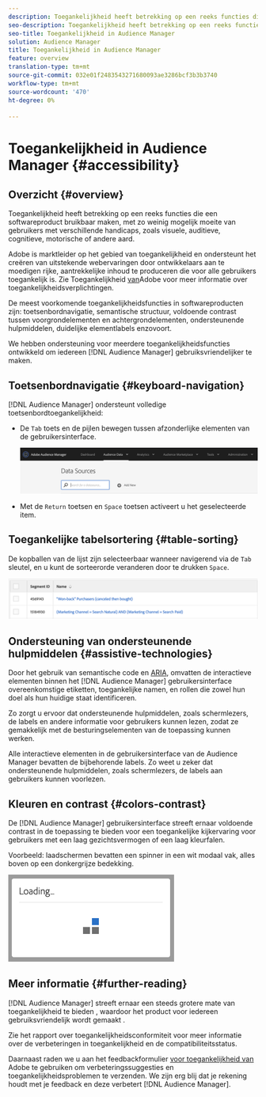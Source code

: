 ```yaml
---
description: Toegankelijkheid heeft betrekking op een reeks functies die een softwareproduct bruikbaar maken, met zo weinig mogelijk moeite van gebruikers met verschillende handicaps, zoals visuele, auditieve, cognitieve, motorische of andere aard.
seo-description: Toegankelijkheid heeft betrekking op een reeks functies die een softwareproduct bruikbaar maken, met zo weinig mogelijk moeite van gebruikers met verschillende handicaps, zoals visuele, auditieve, cognitieve, motorische of andere aard.
seo-title: Toegankelijkheid in Audience Manager
solution: Audience Manager
title: Toegankelijkheid in Audience Manager
feature: overview
translation-type: tm+mt
source-git-commit: 032e01f2483543271680093ae3286bcf3b3b3740
workflow-type: tm+mt
source-wordcount: '470'
ht-degree: 0%

---
```



# Toegankelijkheid in Audience Manager {#accessibility}

## Overzicht {#overview}

Toegankelijkheid heeft betrekking op een reeks functies die een softwareproduct bruikbaar maken, met zo weinig mogelijk moeite van gebruikers met verschillende handicaps, zoals visuele, auditieve, cognitieve, motorische of andere aard.

Adobe is marktleider op het gebied van toegankelijkheid en ondersteunt het creëren van uitstekende webervaringen door ontwikkelaars aan te moedigen rijke, aantrekkelijke inhoud te produceren die voor alle gebruikers toegankelijk is. Zie Toegankelijkheid [van](https://www.adobe.com/accessibility.html)Adobe voor meer informatie over toegankelijkheidsverplichtingen.

De meest voorkomende toegankelijkheidsfuncties in softwareproducten zijn: toetsenbordnavigatie, semantische structuur, voldoende contrast tussen voorgrondelementen en achtergrondelementen, ondersteunende hulpmiddelen, duidelijke elementlabels enzovoort.

We hebben ondersteuning voor meerdere toegankelijkheidsfuncties ontwikkeld om iedereen [!DNL Audience Manager] gebruiksvriendelijker te maken.

## Toetsenbordnavigatie {#keyboard-navigation}

[!DNL Audience Manager] ondersteunt volledige toetsenbordtoegankelijkheid:

* De `Tab` toets en de pijlen bewegen tussen afzonderlijke elementen van de gebruikersinterface.

   ![toegankelijkheid - markering](assets/accesibility-highlight.png)

* Met de `Return` toetsen en `Space` toetsen activeert u het geselecteerde item.

## Toegankelijke tabelsortering {#table-sorting}

De kopballen van de lijst zijn selecteerbaar wanneer navigerend via de `Tab` sleutel, en u kunt de sorteerorde veranderen door te drukken `Space`.

![accessibility-table-headers](assets/accessibility-table-headers.png)

## Ondersteuning van ondersteunende hulpmiddelen {#assistive-technologies}

Door het gebruik van semantische code en [ARIA](https://www.w3.org/WAI/standards-guidelines/aria/), omvatten de interactieve elementen binnen het [!DNL Audience Manager] gebruikersinterface overeenkomstige etiketten, toegankelijke namen, en rollen die zowel hun doel als hun huidige staat identificeren.

Zo zorgt u ervoor dat ondersteunende hulpmiddelen, zoals schermlezers, de labels en andere informatie voor gebruikers kunnen lezen, zodat ze gemakkelijk met de besturingselementen van de toepassing kunnen werken.

Alle interactieve elementen in de gebruikersinterface van de Audience Manager bevatten de bijbehorende labels. Zo weet u zeker dat ondersteunende hulpmiddelen, zoals schermlezers, de labels aan gebruikers kunnen voorlezen.

## Kleuren en contrast {#colors-contrast}

De [!DNL Audience Manager] gebruikersinterface streeft ernaar voldoende contrast in de toepassing te bieden voor een toegankelijke kijkervaring voor gebruikers met een laag gezichtsvermogen of een laag kleurfalen.

Voorbeeld: laadschermen bevatten een spinner in een wit modaal vak, alles boven op een donkergrijze bedekking.

![toegankelijkheid, laden](assets/accessibility-loading.png)

## Meer informatie {#further-reading}

[!DNL Audience Manager] streeft ernaar een steeds grotere mate van toegankelijkheid te bieden , waardoor het product voor iedereen gebruiksvriendelijk wordt gemaakt .

Zie het rapport over toegankelijkheidsconformiteit voor meer informatie over de verbeteringen in toegankelijkheid en de compatibiliteitsstatus.

Daarnaast raden we u aan het feedbackformulier [voor toegankelijkheid van](https://www.adobe.com/accessibility/feedback.html) Adobe te gebruiken om verbeteringssuggesties en toegankelijkheidsproblemen te verzenden. We zijn erg blij dat je rekening houdt met je feedback en deze verbetert [!DNL Audience Manager].